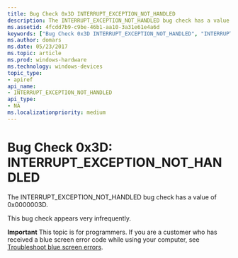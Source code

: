 ```yaml
---
title: Bug Check 0x3D INTERRUPT_EXCEPTION_NOT_HANDLED
description: The INTERRUPT_EXCEPTION_NOT_HANDLED bug check has a value of 0x0000003D.This bug check appears very infrequently.
ms.assetid: 4fcdd7b9-c9be-46b1-aa10-3a31e61e4a6d
keywords: ["Bug Check 0x3D INTERRUPT_EXCEPTION_NOT_HANDLED", "INTERRUPT_EXCEPTION_NOT_HANDLED"]
ms.author: domars
ms.date: 05/23/2017
ms.topic: article
ms.prod: windows-hardware
ms.technology: windows-devices
topic_type:
- apiref
api_name:
- INTERRUPT_EXCEPTION_NOT_HANDLED
api_type:
- NA
ms.localizationpriority: medium
---
```


# Bug Check 0x3D: INTERRUPT\_EXCEPTION\_NOT\_HANDLED


The INTERRUPT\_EXCEPTION\_NOT\_HANDLED bug check has a value of 0x0000003D.

This bug check appears very infrequently.

**Important** This topic is for programmers. If you are a customer who has received a blue screen error code while using your computer, see [Troubleshoot blue screen errors](http://windows.microsoft.com/windows-10/troubleshoot-blue-screen-errors).

 

 




